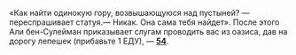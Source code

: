 «Как найти одинокую гору, возвышающуюся над пустыней? — переспрашивает статуя.— Никак. Она сама тебя найдет». После этого Али бен-Сулейман приказывает слугам проводить вас из оазиса, дав на дорогу лепешек (прибавьте 1 ЕДУ), — [**54**](#n_54).

